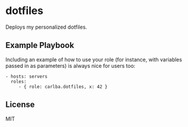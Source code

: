 dotfiles
========

Deploys my personalized dotfiles.

Example Playbook
----------------

Including an example of how to use your role (for instance, with variables passed in as parameters) is always nice for users too:

    - hosts: servers
      roles:
         - { role: carlba.dotfiles, x: 42 }

License
-------

MIT

